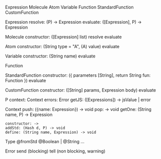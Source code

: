 

Expression
	Molecule
	Atom
	Variable
	Function
		StandardFunction
		CustomFunction

Expression
	resolve: (P) -> Expression
	evaluate: ([Expression], P) -> Expression

Molecule
	constructor: ([Expression] list)
	resolve
	evaluate

Atom
	constructor: (String type = "A", (A) value)
	evaluate

Variable
	constructor: (String name)
	evaluate

Function

StandardFunction
	constructor: ({
		parameters [String],
		return String
		fun: Function
	})
	evaluate

CustomFunction
	constructor: ([String] params, Expression body)
	evaluate


P
	context: Context
	errors: Error
	getJS: ([Expressions]) -> jsValue | error


Context
	push: ({name: Expression}) -> void
	pop: -> void
	getOne: (String name, P) -> Expression

	constructor: ->
	addStd: (Hash d, P) -> void
	define: (String name, Expression) -> void



Type
	@fromStd
	@Boolean | @String ...

Error
	send (blocking)
	tell (non blocking, warning)
